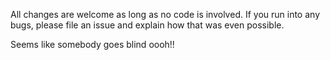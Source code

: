 All changes are welcome as long as no code is involved. If you run into any bugs, please file an issue and explain how that was even possible.

Seems like somebody goes blind oooh!!